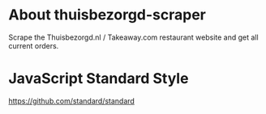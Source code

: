 
About thuisbezorgd-scraper
==========================
Scrape the Thuisbezorgd.nl / Takeaway.com restaurant website and get all current orders.

JavaScript Standard Style 
=========================
https://github.com/standard/standard
